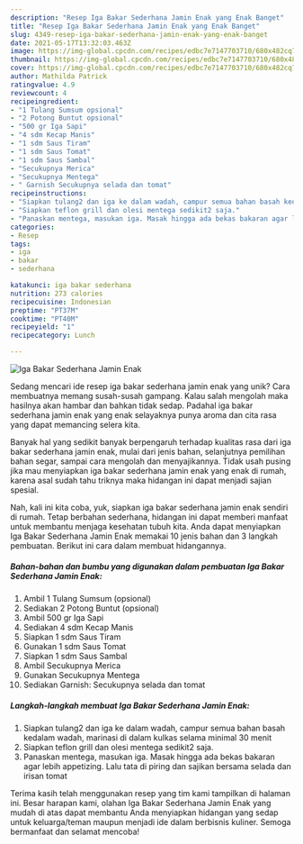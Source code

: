 ```yaml
---
description: "Resep Iga Bakar Sederhana Jamin Enak yang Enak Banget"
title: "Resep Iga Bakar Sederhana Jamin Enak yang Enak Banget"
slug: 4349-resep-iga-bakar-sederhana-jamin-enak-yang-enak-banget
date: 2021-05-17T13:32:03.463Z
image: https://img-global.cpcdn.com/recipes/edbc7e7147703710/680x482cq70/iga-bakar-sederhana-jamin-enak-foto-resep-utama.jpg
thumbnail: https://img-global.cpcdn.com/recipes/edbc7e7147703710/680x482cq70/iga-bakar-sederhana-jamin-enak-foto-resep-utama.jpg
cover: https://img-global.cpcdn.com/recipes/edbc7e7147703710/680x482cq70/iga-bakar-sederhana-jamin-enak-foto-resep-utama.jpg
author: Mathilda Patrick
ratingvalue: 4.9
reviewcount: 4
recipeingredient:
- "1 Tulang Sumsum opsional"
- "2 Potong Buntut opsional"
- "500 gr Iga Sapi"
- "4 sdm Kecap Manis"
- "1 sdm Saus Tiram"
- "1 sdm Saus Tomat"
- "1 sdm Saus Sambal"
- "Secukupnya Merica"
- "Secukupnya Mentega"
- " Garnish Secukupnya selada dan tomat"
recipeinstructions:
- "Siapkan tulang2 dan iga ke dalam wadah, campur semua bahan basah kedalam wadah, marinasi di dalam kulkas selama minimal 30 menit"
- "Siapkan teflon grill dan olesi mentega sedikit2 saja."
- "Panaskan mentega, masukan iga. Masak hingga ada bekas bakaran agar lebih appetizing. Lalu tata di piring dan sajikan bersama selada dan irisan tomat"
categories:
- Resep
tags:
- iga
- bakar
- sederhana

katakunci: iga bakar sederhana 
nutrition: 273 calories
recipecuisine: Indonesian
preptime: "PT37M"
cooktime: "PT40M"
recipeyield: "1"
recipecategory: Lunch

---
```



![Iga Bakar Sederhana Jamin Enak](https://img-global.cpcdn.com/recipes/edbc7e7147703710/680x482cq70/iga-bakar-sederhana-jamin-enak-foto-resep-utama.jpg)

Sedang mencari ide resep iga bakar sederhana jamin enak yang unik? Cara membuatnya memang susah-susah gampang. Kalau salah mengolah maka hasilnya akan hambar dan bahkan tidak sedap. Padahal iga bakar sederhana jamin enak yang enak selayaknya punya aroma dan cita rasa yang dapat memancing selera kita.

Banyak hal yang sedikit banyak berpengaruh terhadap kualitas rasa dari iga bakar sederhana jamin enak, mulai dari jenis bahan, selanjutnya pemilihan bahan segar, sampai cara mengolah dan menyajikannya. Tidak usah pusing jika mau menyiapkan iga bakar sederhana jamin enak yang enak di rumah, karena asal sudah tahu triknya maka hidangan ini dapat menjadi sajian spesial.




Nah, kali ini kita coba, yuk, siapkan iga bakar sederhana jamin enak sendiri di rumah. Tetap berbahan sederhana, hidangan ini dapat memberi manfaat untuk membantu menjaga kesehatan tubuh kita. Anda dapat menyiapkan Iga Bakar Sederhana Jamin Enak memakai 10 jenis bahan dan 3 langkah pembuatan. Berikut ini cara dalam membuat hidangannya.

<!--inarticleads1-->

##### Bahan-bahan dan bumbu yang digunakan dalam pembuatan Iga Bakar Sederhana Jamin Enak:

1. Ambil 1 Tulang Sumsum (opsional)
1. Sediakan 2 Potong Buntut (opsional)
1. Ambil 500 gr Iga Sapi
1. Sediakan 4 sdm Kecap Manis
1. Siapkan 1 sdm Saus Tiram
1. Gunakan 1 sdm Saus Tomat
1. Siapkan 1 sdm Saus Sambal
1. Ambil Secukupnya Merica
1. Gunakan Secukupnya Mentega
1. Sediakan  Garnish: Secukupnya selada dan tomat




<!--inarticleads2-->

##### Langkah-langkah membuat Iga Bakar Sederhana Jamin Enak:

1. Siapkan tulang2 dan iga ke dalam wadah, campur semua bahan basah kedalam wadah, marinasi di dalam kulkas selama minimal 30 menit
1. Siapkan teflon grill dan olesi mentega sedikit2 saja.
1. Panaskan mentega, masukan iga. Masak hingga ada bekas bakaran agar lebih appetizing. Lalu tata di piring dan sajikan bersama selada dan irisan tomat




Terima kasih telah menggunakan resep yang tim kami tampilkan di halaman ini. Besar harapan kami, olahan Iga Bakar Sederhana Jamin Enak yang mudah di atas dapat membantu Anda menyiapkan hidangan yang sedap untuk keluarga/teman maupun menjadi ide dalam berbisnis kuliner. Semoga bermanfaat dan selamat mencoba!
